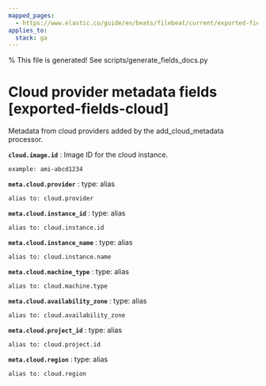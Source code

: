 ```yaml
---
mapped_pages:
  - https://www.elastic.co/guide/en/beats/filebeat/current/exported-fields-cloud.html
applies_to:
  stack: ga
---
```


% This file is generated! See scripts/generate_fields_docs.py

# Cloud provider metadata fields [exported-fields-cloud]

Metadata from cloud providers added by the add_cloud_metadata processor.

**`cloud.image.id`**
:   Image ID for the cloud instance.

    example: ami-abcd1234


**`meta.cloud.provider`**
:   type: alias

    alias to: cloud.provider


**`meta.cloud.instance_id`**
:   type: alias

    alias to: cloud.instance.id


**`meta.cloud.instance_name`**
:   type: alias

    alias to: cloud.instance.name


**`meta.cloud.machine_type`**
:   type: alias

    alias to: cloud.machine.type


**`meta.cloud.availability_zone`**
:   type: alias

    alias to: cloud.availability_zone


**`meta.cloud.project_id`**
:   type: alias

    alias to: cloud.project.id


**`meta.cloud.region`**
:   type: alias

    alias to: cloud.region



